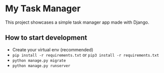 # My Task Manager
This project showcases a simple task manager app made with Django.

## How to start development
- Create your virtual env (recommended)
- `pip install -r requirements.txt` or `pip3 install -r requirements.txt`
- `python manage.py migrate`
- `python manage.py runserver`